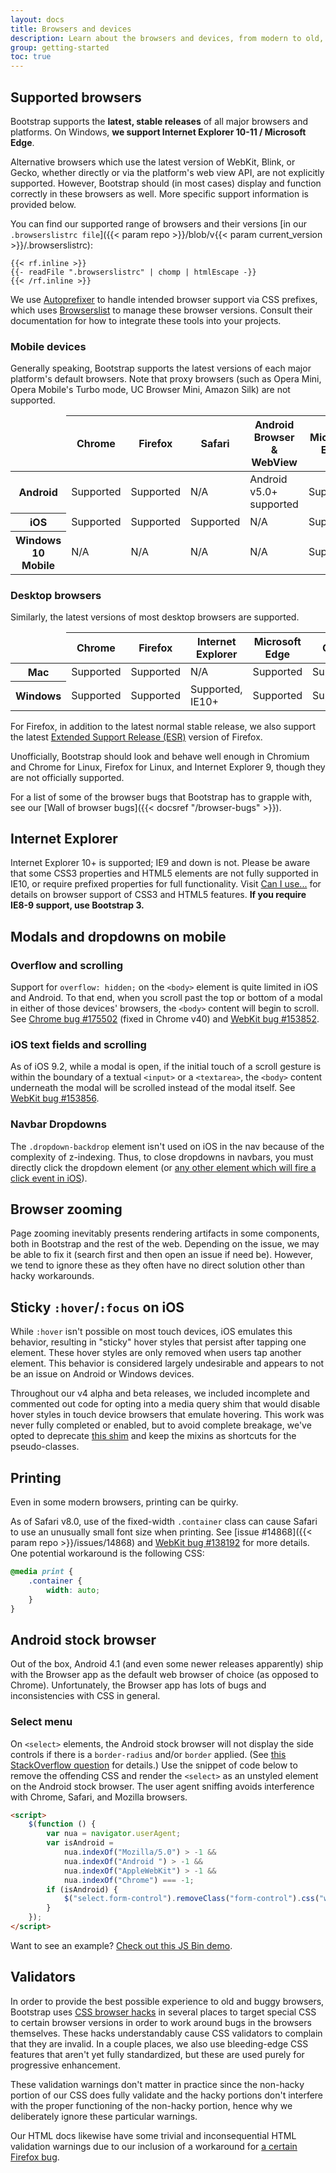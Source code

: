 ```yaml
---
layout: docs
title: Browsers and devices
description: Learn about the browsers and devices, from modern to old, that are supported by Bootstrap, including known quirks and bugs for each.
group: getting-started
toc: true
---
```


## Supported browsers

Bootstrap supports the **latest, stable releases** of all major browsers and platforms. On Windows, **we support Internet Explorer 10-11 / Microsoft Edge**.

Alternative browsers which use the latest version of WebKit, Blink, or Gecko, whether directly or via the platform's web view API, are not explicitly supported. However, Bootstrap should (in most cases) display and function correctly in these browsers as well. More specific support information is provided below.

You can find our supported range of browsers and their versions [in our `.browserslistrc file`]({{< param repo >}}/blob/v{{< param current_version >}}/.browserslistrc):

```text
{{< rf.inline >}}
{{- readFile ".browserslistrc" | chomp | htmlEscape -}}
{{< /rf.inline >}}
```

We use [Autoprefixer](https://github.com/postcss/autoprefixer) to handle intended browser support via CSS prefixes, which uses [Browserslist](https://github.com/browserslist/browserslist) to manage these browser versions. Consult their documentation for how to integrate these tools into your projects.

### Mobile devices

Generally speaking, Bootstrap supports the latest versions of each major platform's default browsers. Note that proxy browsers (such as Opera Mini, Opera Mobile's Turbo mode, UC Browser Mini, Amazon Silk) are not supported.

<table class="table table-bordered table-striped">
  <thead>
    <tr>
      <td></td>
      <th>Chrome</th>
      <th>Firefox</th>
      <th>Safari</th>
      <th>Android Browser &amp; WebView</th>
      <th>Microsoft Edge</th>
    </tr>
  </thead>
  <tbody>
    <tr>
      <th scope="row">Android</th>
      <td class="text-success">Supported</td>
      <td class="text-success">Supported</td>
      <td class="text-muted">N/A</td>
      <td class="text-success">Android v5.0+ supported</td>
      <td class="text-success">Supported</td>
    </tr>
    <tr>
      <th scope="row">iOS</th>
      <td class="text-success">Supported</td>
      <td class="text-success">Supported</td>
      <td class="text-success">Supported</td>
      <td class="text-muted">N/A</td>
      <td class="text-success">Supported</td>
    </tr>
    <tr>
      <th scope="row">Windows 10 Mobile</th>
      <td class="text-muted">N/A</td>
      <td class="text-muted">N/A</td>
      <td class="text-muted">N/A</td>
      <td class="text-muted">N/A</td>
      <td class="text-success">Supported</td>
    </tr>
  </tbody>
</table>

### Desktop browsers

Similarly, the latest versions of most desktop browsers are supported.

<table class="table table-bordered table-striped">
  <thead>
    <tr>
      <td></td>
      <th>Chrome</th>
      <th>Firefox</th>
      <th>Internet Explorer</th>
      <th>Microsoft Edge</th>
      <th>Opera</th>
      <th>Safari</th>
    </tr>
  </thead>
  <tbody>
    <tr>
      <th scope="row">Mac</th>
      <td class="text-success">Supported</td>
      <td class="text-success">Supported</td>
      <td class="text-muted">N/A</td>
      <td class="text-success">Supported</td>
      <td class="text-success">Supported</td>
      <td class="text-success">Supported</td>
    </tr>
    <tr>
      <th scope="row">Windows</th>
      <td class="text-success">Supported</td>
      <td class="text-success">Supported</td>
      <td class="text-success">Supported, IE10+</td>
      <td class="text-success">Supported</td>
      <td class="text-success">Supported</td>
      <td class="text-danger">Not supported</td>
    </tr>
  </tbody>
</table>

For Firefox, in addition to the latest normal stable release, we also support the latest [Extended Support Release (ESR)](https://www.mozilla.org/en-US/firefox/enterprise/) version of Firefox.

Unofficially, Bootstrap should look and behave well enough in Chromium and Chrome for Linux, Firefox for Linux, and Internet Explorer 9, though they are not officially supported.

For a list of some of the browser bugs that Bootstrap has to grapple with, see our [Wall of browser bugs]({{< docsref "/browser-bugs" >}}).

## Internet Explorer

Internet Explorer 10+ is supported; IE9 and down is not. Please be aware that some CSS3 properties and HTML5 elements are not fully supported in IE10, or require prefixed properties for full functionality. Visit [Can I use...](https://caniuse.com/) for details on browser support of CSS3 and HTML5 features. **If you require IE8-9 support, use Bootstrap 3.**

## Modals and dropdowns on mobile

### Overflow and scrolling

Support for `overflow: hidden;` on the `<body>` element is quite limited in iOS and Android. To that end, when you scroll past the top or bottom of a modal in either of those devices' browsers, the `<body>` content will begin to scroll. See [Chrome bug #175502](https://bugs.chromium.org/p/chromium/issues/detail?id=175502) (fixed in Chrome v40) and [WebKit bug #153852](https://bugs.webkit.org/show_bug.cgi?id=153852).

### iOS text fields and scrolling

As of iOS 9.2, while a modal is open, if the initial touch of a scroll gesture is within the boundary of a textual `<input>` or a `<textarea>`, the `<body>` content underneath the modal will be scrolled instead of the modal itself. See [WebKit bug #153856](https://bugs.webkit.org/show_bug.cgi?id=153856).

### Navbar Dropdowns

The `.dropdown-backdrop` element isn't used on iOS in the nav because of the complexity of z-indexing. Thus, to close dropdowns in navbars, you must directly click the dropdown element (or [any other element which will fire a click event in iOS](https://developer.mozilla.org/en-US/docs/Web/API/Element/click_event#Safari_Mobile)).

## Browser zooming

Page zooming inevitably presents rendering artifacts in some components, both in Bootstrap and the rest of the web. Depending on the issue, we may be able to fix it (search first and then open an issue if need be). However, we tend to ignore these as they often have no direct solution other than hacky workarounds.

## Sticky `:hover`/`:focus` on iOS

While `:hover` isn't possible on most touch devices, iOS emulates this behavior, resulting in "sticky" hover styles that persist after tapping one element. These hover styles are only removed when users tap another element. This behavior is considered largely undesirable and appears to not be an issue on Android or Windows devices.

Throughout our v4 alpha and beta releases, we included incomplete and commented out code for opting into a media query shim that would disable hover styles in touch device browsers that emulate hovering. This work was never fully completed or enabled, but to avoid complete breakage, we've opted to deprecate [this shim](https://github.com/twbs/mq4-hover-shim) and keep the mixins as shortcuts for the pseudo-classes.

## Printing

Even in some modern browsers, printing can be quirky.

As of Safari v8.0, use of the fixed-width `.container` class can cause Safari to use an unusually small font size when printing. See [issue #14868]({{< param repo >}}/issues/14868) and [WebKit bug #138192](https://bugs.webkit.org/show_bug.cgi?id=138192) for more details. One potential workaround is the following CSS:

```css
@media print {
	.container {
		width: auto;
	}
}
```

## Android stock browser

Out of the box, Android 4.1 (and even some newer releases apparently) ship with the Browser app as the default web browser of choice (as opposed to Chrome). Unfortunately, the Browser app has lots of bugs and inconsistencies with CSS in general.

### Select menu

On `<select>` elements, the Android stock browser will not display the side controls if there is a `border-radius` and/or `border` applied. (See [this StackOverflow question](https://stackoverflow.com/questions/14744437/html-select-box-not-showing-drop-down-arrow-on-android-version-4-0-when-set-with) for details.) Use the snippet of code below to remove the offending CSS and render the `<select>` as an unstyled element on the Android stock browser. The user agent sniffing avoids interference with Chrome, Safari, and Mozilla browsers.

```html
<script>
	$(function () {
		var nua = navigator.userAgent;
		var isAndroid =
			nua.indexOf("Mozilla/5.0") > -1 &&
			nua.indexOf("Android ") > -1 &&
			nua.indexOf("AppleWebKit") > -1 &&
			nua.indexOf("Chrome") === -1;
		if (isAndroid) {
			$("select.form-control").removeClass("form-control").css("width", "100%");
		}
	});
</script>
```

Want to see an example? [Check out this JS Bin demo](http://jsbin.com/OyaqoDO/2).

## Validators

In order to provide the best possible experience to old and buggy browsers, Bootstrap uses [CSS browser hacks](http://browserhacks.com/) in several places to target special CSS to certain browser versions in order to work around bugs in the browsers themselves. These hacks understandably cause CSS validators to complain that they are invalid. In a couple places, we also use bleeding-edge CSS features that aren't yet fully standardized, but these are used purely for progressive enhancement.

These validation warnings don't matter in practice since the non-hacky portion of our CSS does fully validate and the hacky portions don't interfere with the proper functioning of the non-hacky portion, hence why we deliberately ignore these particular warnings.

Our HTML docs likewise have some trivial and inconsequential HTML validation warnings due to our inclusion of a workaround for [a certain Firefox bug](https://bugzilla.mozilla.org/show_bug.cgi?id=654072).
